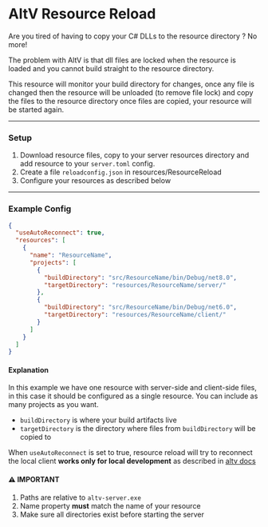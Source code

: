 # AltV Resource Reload

Are you tired of having to copy your C# DLLs to the resource directory ? No more!

The problem with AltV is that dll files are locked when the resource is loaded and you cannot build straight to the resource directory.

This resource will monitor your build directory for changes, once any file is changed then the resource will be unloaded (to remove file lock) and copy the files to the resource directory once files are copied, your resource will be started again.

---

### Setup
1. Download resource files, copy to your server resources directory and add resource to your `server.toml` config.
2. Create a file `reloadconfig.json` in resources/ResourceReload 
3. Configure your resources as described below

---
### Example Config

```json
{
  "useAutoReconnect": true,
  "resources": [
    {
      "name": "ResourceName",
      "projects": [
        {
          "buildDirectory": "src/ResourceName/bin/Debug/net8.0",
          "targetDirectory": "resources/ResourceName/server/"
        },
        {
          "buildDirectory": "src/ResourceName/bin/Debug/net6.0",
          "targetDirectory": "resources/ResourceName/client/"
        }
      ]
    }
  ]
}
```
#### Explanation
In this example we have one resource with server-side and client-side files, in this case it should be configured as
a single resource. You can include as many projects as you want.

* `buildDirectory` is where your build artifacts live
* `targetDirectory` is the directory where files from `buildDirectory` will be copied to

When `useAutoReconnect` is set to true, resource reload will try to reconnect the local client **works only for local development**
as described in [altv docs](https://docs.altv.mp/articles/auto_reconnect.html#)

#### ⚠️ IMPORTANT
1. Paths are relative to `altv-server.exe`
2. Name property **must** match the name of your resource
3. Make sure all directories exist before starting the server